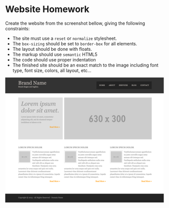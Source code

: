 # Website Homework

Create the website from the screenshot bellow, giving the following
constraints:

* The site must use a `reset` or `normalize` stylesheet.
* The `box-sizing` should be set to `border-box` for all elements.
* The layout should be done with floats.
* The markup should use `semantic` HTML5
* The code should use proper indentation
* The finished site should be an exact match to the image including font type, font size, colors, all layout, etc...

![](img/layout.png)
